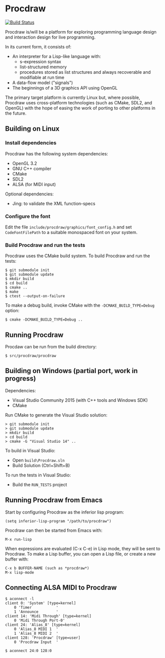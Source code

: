Procdraw
========

[![Build Status](https://travis-ci.org/simonbates/procdraw.svg?branch=master)](https://travis-ci.org/simonbates/procdraw)

Procdraw is/will be a platform for exploring programming language
design and interaction design for live programming.

In its current form, it consists of:

* An interpreter for a Lisp-like language with:
    * s-expression syntax
    * list-structured memory
    * procedures stored as list structures and always recoverable and
      modifiable at run time
* A data-flow model ("signals")
* The beginnings of a 3D graphics API using OpenGL

The primary target platform is currently Linux but, where possible,
Procdraw uses cross-platform technologies (such as CMake, SDL2, and
OpenGL) with the hope of easing the work of porting to other platforms
in the future.

Building on Linux
-----------------

### Install dependencies

Procdraw has the following system dependencies:

* OpenGL 3.2
* GNU C++ compiler
* CMake
* SDL2
* ALSA (for MIDI input)

Optional dependencies:

* Jing: to validate the XML function-specs

### Configure the font

Edit the file `include/procdraw/graphics/font_config.h` and set
`CodeFontFilePath` to a suitable monospaced font on your system.

### Build Procdraw and run the tests

Procdraw uses the CMake build system. To build Procdraw and run the
tests:

```
$ git submodule init
$ git submodule update
$ mkdir build
$ cd build
$ cmake ..
$ make
$ ctest --output-on-failure
```

To make a debug build, invoke CMake with the `-DCMAKE_BUILD_TYPE=Debug` option:

```
$ cmake -DCMAKE_BUILD_TYPE=Debug ..
```

Running Procdraw
----------------

Procdaw can be run from the build directory:

```
$ src/procdraw/procdraw
```

Building on Windows (partial port, work in progress)
----------------------------------------------------

Dependencies:

- Visual Studio Community 2015 (with C++ tools and Windows SDK)
- CMake

Run CMake to generate the Visual Studio solution:

```
> git submodule init
> git submodule update
> mkdir build
> cd build
> cmake -G "Visual Studio 14" ..
```

To build in Visual Studio:

- Open `build\Procdraw.sln`
- Build Solution (Ctrl+Shift+B)

To run the tests in Visual Studio:

- Build the `RUN_TESTS` project

Running Procdraw from Emacs
---------------------------

Start by configuring Procdraw as the inferior lisp program:

```
(setq inferior-lisp-program "/path/to/procdraw")
```

Procdraw can then be started from Emacs with:

```
M-x run-lisp
```

When expressions are evaluated (C-x C-e) in Lisp mode, they will be
sent to Procdraw. To make a Lisp buffer, you can open a Lisp file, or
create a new buffer with:

```
C-x b BUFFER-NAME (such as *procdraw*)
M-x lisp-mode
```

Connecting ALSA MIDI to Procdraw
--------------------------------

```
$ aconnect -l
client 0: 'System' [type=kernel]
    0 'Timer           '
    1 'Announce        '
client 14: 'Midi Through' [type=kernel]
    0 'Midi Through Port-0'
client 24: 'Alias_8' [type=kernel]
    0 'Alias_8 MIDI 1  '
    1 'Alias_8 MIDI 2  '
client 128: 'Procdraw' [type=user]
    0 'Procdraw Input  '

$ aconnect 24:0 128:0
```
